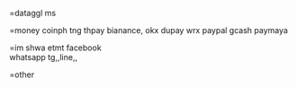 =dataggl ms


=money
coinph  tng   thpay
bianance, okx
dupay wrx
paypal
gcash paymaya


=im shwa  etmt
facebook  
whatsapp
tg,,line,,

=other



